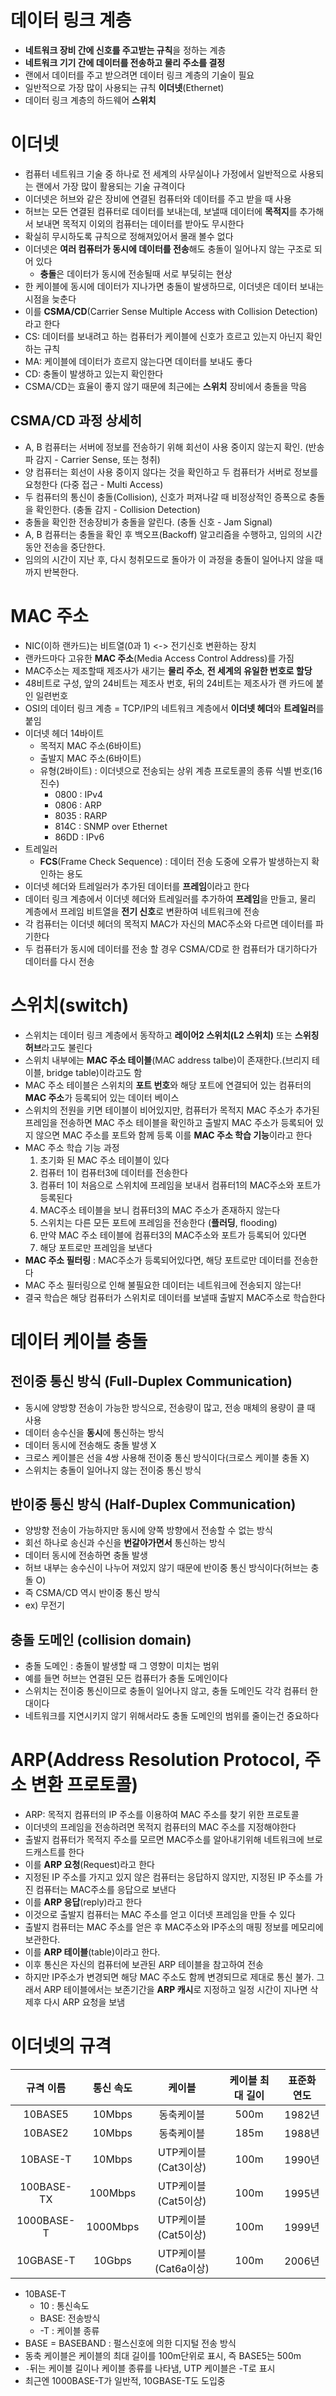# 데이터 링크 계층

- **네트워크 장비 간에 신호를 주고받는 규칙**을 정하는 계층
- **네트워크 기기 간에 데이터를 전송하고 물리 주소를 결정**
- 랜에서 데이터를 주고 받으려면 데이터 링크 계층의 기술이 필요
- 일반적으로 가장 많이 사용되는 규칙 **이더넷**(Ethernet)
- 데이터 링크 계층의 하드웨어 **스위치**

# 이더넷

- 컴퓨터 네트워크 기술 중 하나로 전 세계의 사무실이나 가정에서 일반적으로 사용되는 랜에서 가장 많이 활용되는 기술 규격이다
- 이더넷은 허브와 같은 장비에 연결된 컴퓨터와 데이터를 주고 받을 때 사용
- 허브는 모든 연결된 컴퓨터로 데이터를 보내는데, 보낼때 데이터에 **목적지**를 추가해서 보내면 목적지 이외의 컴퓨터는 데이터를 받아도 무시한다
- 확실히 무시하도록 규칙으로 정해져있어서 몰래 볼수 없다
- 이더넷은 **여러 컴퓨터가 동시에 데이터를 전송**해도 충돌이 일어나지 않는 구조로 되어 있다
  - **충돌**은 데이터가 동시에 전송될때 서로 부딪히는 현상
- 한 케이블에 동시에 데이터가 지나가면 충돌이 발생하므로, 이더넷은 데이터 보내는 시점을 늦춘다
- 이를 **CSMA/CD**(Carrier Sense Multiple Access with Collision Detection)라고 한다
- CS: 데이터를 보내려고 하는 컴퓨터가 케이블에 신호가 흐르고 있는지 아닌지 확인하는 규칙
- MA: 케이블에 데이터가 흐르지 않는다면 데이터를 보내도 좋다
- CD: 충돌이 발생하고 있는지 확인한다
- CSMA/CD는 효율이 좋지 않기 때문에 최근에는 **스위치** 장비에서 충돌을 막음

## CSMA/CD 과정 상세히

- A, B 컴퓨터는 서버에 정보를 전송하기 위해 회선이 사용 중이지 않는지 확인. (반송파 감지 - Carrier Sense, 또는 청취)
- 양 컴퓨터는 회선이 사용 중이지 않다는 것을 확인하고 두 컴퓨터가 서버로 정보를 요청한다 (다중 접근 - Multi Access)
- 두 컴퓨터의 통신이 충돌(Collision), 신호가 퍼져나갈 때 비정상적인 증폭으로 충돌을 확인한다. (충돌 감지 - Collision Detection)
- 충돌을 확인한 전송장비가 충돌을 알린다. (충돌 신호 - Jam Signal)
- A, B 컴퓨터는 충돌을 확인 후 백오프(Backoff) 알고리즘을 수행하고, 임의의 시간동안 전송을 중단한다.
- 임의의 시간이 지난 후, 다시 청취모드로 돌아가 이 과정을 충돌이 일어나지 않을 때까지 반복한다.

# MAC 주소

- NIC(이하 랜카드)는 비트열(0과 1) <-> 전기신호 변환하는 장치
- 랜카드마다 고유한 **MAC 주소**(Media Access Control Address)를 가짐
- MAC주소는 제조할때 제조사가 새기는 **물리 주소**, **전 세계의 유일한 번호로 할당**
- 48비트로 구성, 앞의 24비트는 제조사 번호, 뒤의 24비트는 제조사가 랜 카드에 붙인 일련번호
- OSI의 데이터 링크 계층 = TCP/IP의 네트워크 계층에서 **이더넷 헤더**와 **트레일러**를 붙임
- 이더넷 헤더 14바이트
  - 목적지 MAC 주소(6바이트)
  - 출발지 MAC 주소(6바이트)
  - 유형(2바이트) : 이더넷으로 전송되는 상위 계층 프로토콜의 종류 식별 번호(16진수)
    - 0800 : IPv4
    - 0806 : ARP
    - 8035 : RARP
    - 814C : SNMP over Ethernet
    - 86DD : IPv6
- 트레일러
  - **FCS**(Frame Check Sequence) : 데이터 전송 도중에 오류가 발생하는지 확인하는 용도
- 이더넷 헤더와 트레일러가 추가된 데이터를 **프레임**이라고 한다
- 데이터 링크 계층에서 이더넷 헤더와 트레일러를 추가하여 **프레임**을 만들고, 물리 계층에서 프레임 비트열을 **전기 신호**로 변환하여 네트워크에 전송
- 각 컴퓨터는 이더넷 헤더의 목적지 MAC가 자신의 MAC주소와 다르면 데이터를 파기한다
- 두 컴퓨터가 동시에 데이터를 전송 할 경우 CSMA/CD로 한 컴퓨터가 대기하다가 데이터를 다시 전송

# 스위치(switch)

- 스위치는 데이터 링크 계층에서 동작하고 **레이어2 스위치(L2 스위치)** 또는 **스위칭 허브**라고도 불린다
- 스위치 내부에는 **MAC 주소 테이블**(MAC address talbe)이 존재한다.(브리지 테이블, bridge table)이라고도 함
- MAC 주소 테이블은 스위치의 **포트 번호**와 해당 포트에 연결되어 있는 컴퓨터의 **MAC 주소**가 등록되어 있는 데이터 베이스
- 스위치의 전원을 키면 테이블이 비어있지만, 컴퓨터가 목적지 MAC 주소가 추가된 프레임을 전송하면 MAC 주소 테이블을 확인하고 출발지 MAC 주소가 등록되어 있지 않으면 MAC 주소를 포트와 함께 등록 이를 **MAC 주소 학습 기능**이라고 한다
- MAC 주소 학습 기능 과정
  1. 초기화 된 MAC 주소 테이블이 있다
  2. 컴퓨터 1이 컴퓨터3에 데이터를 전송한다
  3. 컴퓨터 1이 처음으로 스위치에 프레임을 보내서 컴퓨터1의 MAC주소와 포트가 등록된다
  4. MAC주소 테이블을 보니 컴퓨터3의 MAC 주소가 존재하지 않는다
  5. 스위치는 다른 모든 포트에 프레임을 전송한다 (**플러딩**, flooding)
  6. 만약 MAC 주소 테이블에 컴퓨터3의 MAC주소와 포트가 등록되어 있다면
  7. 해당 포트로만 프레임을 보낸다
- **MAC 주소 필터링** : MAC주소가 등록되어있다면, 해당 포트로만 데이터를 전송한다
- MAC 주소 필터링으로 인해 불필요한 데이터는 네트워크에 전송되지 않는다!
- 결국 학습은 해당 컴퓨터가 스위치로 데이터를 보낼때 출발지 MAC주소로 학습한다

# 데이터 케이블 충돌

## 전이중 통신 방식 (Full-Duplex Communication)

- 동시에 양방향 전송이 가능한 방식으로, 전송량이 많고, 전송 매체의 용량이 클 때 사용
- 데이터 송수신을 **동시**에 통신하는 방식
- 데이터 동시에 전송해도 충돌 발생 X
- 크로스 케이블은 선을 4쌍 사용해 전이중 통신 방식이다(크로스 케이블 충돌 X)
- 스위치는 충돌이 일어나지 않는 전이중 통신 방식

## 반이중 통신 방식 (Half-Duplex Communication)

- 양방향 전송이 가능하지만 동시에 양쪽 방향에서 전송할 수 없는 방식
- 회선 하나로 송신과 수신을 **번갈아가면서** 통신하는 방식
- 데이터 동시에 전송하면 충돌 발생
- 허브 내부는 송수신이 나누어 져있지 않기 때문에 반이중 통신 방식이다(허브는 충돌 O)
- 즉 CSMA/CD 역시 반이중 통신 방식
- ex) 무전기

## 충돌 도메인 (collision domain)

- 충돌 도메인 : 충돌이 발생할 때 그 영향이 미치는 범위
- 예를 들면 허브는 연결된 모든 컴퓨터가 충돌 도메인이다
- 스위치는 전이중 통신이므로 충돌이 일어나지 않고, 충돌 도메인도 각각 컴퓨터 한대이다
- 네트워크를 지연시키지 않기 위해서라도 충돌 도메인의 범위를 줄이는건 중요하다

# ARP(Address Resolution Protocol, 주소 변환 프로토콜)

- ARP: 목적지 컴퓨터의 IP 주소를 이용하여 MAC 주소를 찾기 위한 프로토콜
- 이더넷의 프레임을 전송하려면 목적지 컴퓨터의 MAC 주소를 지정해야한다
- 출발지 컴퓨터가 목적지 주소를 모르면 MAC주소를 알아내기위해 네트워크에 브로드캐스트를 한다
- 이를 **ARP 요청**(Request)라고 한다
- 지정된 IP 주소를 가지고 있지 않은 컴퓨터는 응답하지 않지만, 지정된 IP 주소를 가진 컴퓨터는 MAC주소를 응답으로 보낸다
- 이를 **ARP 응답**(reply)라고 한다
- 이것으로 출발지 컴퓨터는 MAC 주소를 얻고 이더넷 프레임을 만들 수 있다
- 출발지 컴퓨터는 MAC 주소를 얻은 후 MAC주소와 IP주소의 매핑 정보를 메모리에 보관한다.
- 이를 **ARP 테이블**(table)이라고 한다.
- 이후 통신은 자신의 컴퓨터에 보관된 ARP 테이블을 참고하여 전송
- 하지만 IP주소가 변경되면 해당 MAC 주소도 함께 변경되므로 제대로 통신 불가. 그래서 ARP 테이블에서는 보존기간을 **ARP 캐시**로 지정하고 일정 시간이 지나면 삭제후 다시 ARP 요청을 보냄

# 이더넷의 규격

| 규격 이름  | 통신 속도 |        케이블        | 케이블 최대 길이 | 표준화 연도 |
| :--------: | :-------: | :------------------: | :--------------: | :---------: |
|  10BASE5   |  10Mbps   |      동축케이블      |       500m       |   1982년    |
|  10BASE2   |  10Mbps   |      동축케이블      |       185m       |   1988년    |
|  10BASE-T  |  10Mbps   | UTP케이블(Cat3이상)  |       100m       |   1990년    |
| 100BASE-TX |  100Mbps  | UTP케이블(Cat5이상)  |       100m       |   1995년    |
| 1000BASE-T | 1000Mbps  | UTP케이블(Cat5이상)  |       100m       |   1999년    |
| 10GBASE-T  |  10Gbps   | UTP케이블(Cat6a이상) |       100m       |   2006년    |

- 10BASE-T
  - 10 : 통신속도
  - BASE: 전송방식
  - -T : 케이블 종류
- BASE = BASEBAND : 펄스신호에 의한 디지털 전송 방식
- 동축 케이블은 케이블의 최대 길이를 100m단위로 표시, 즉 BASE5는 500m
- `-`뒤는 케이블 길이나 케이블 종류를 나타냄, UTP 케이블은 -T로 표시
- 최근엔 1000BASE-T가 일반적, 10GBASE-T도 도입중
